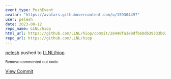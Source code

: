 ```yaml
---
event_type: PushEvent
avatar: "https://avatars.githubusercontent.com/u/15930449?"
user: pelesh
date: 2023-08-12
repo_name: LLNL/hiop
html_url: https://github.com/LLNL/hiop/commit/28440fa3e9dfb60db39333b02e8c0dd4f482ead9
repo_url: https://github.com/LLNL/hiop
---
```


<a href='https://github.com/pelesh' target='_blank'>pelesh</a> pushed to <a href='https://github.com/LLNL/hiop' target='_blank'>LLNL/hiop</a>

<small>Remove commented out code.</small>

<a href='https://github.com/LLNL/hiop/commit/28440fa3e9dfb60db39333b02e8c0dd4f482ead9' target='_blank'>View Commit</a>